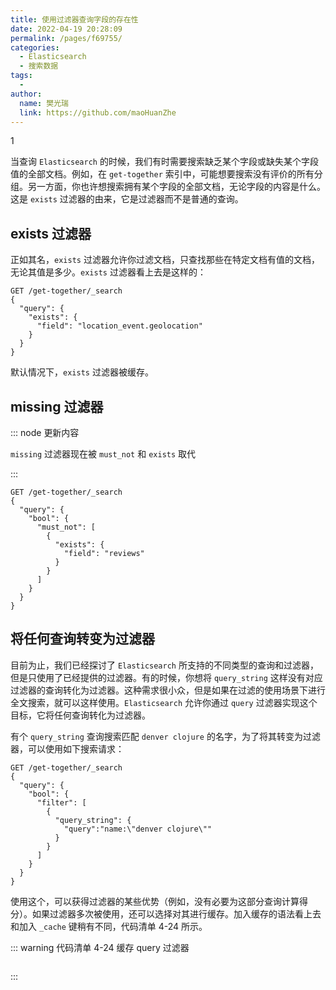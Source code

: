 ```yaml
---
title: 使用过滤器查询字段的存在性
date: 2022-04-19 20:28:09
permalink: /pages/f69755/
categories:
  - Elasticsearch
  - 搜索数据
tags:
  - 
author: 
  name: 樊光瑞
  link: https://github.com/maoHuanZhe
---
```


1

当查询 `Elasticsearch` 的时候，我们有时需要搜索缺乏某个字段或缺失某个字段值的全部文档。例如，在 `get-together` 索引中，可能想要搜索没有评价的所有分组。另一方面，你也许想搜索拥有某个字段的全部文档，无论字段的内容是什么。这是 `exists` 过滤器的由来，它是过滤器而不是普通的查询。

## exists 过滤器

正如其名，`exists` 过滤器允许你过滤文档，只查找那些在特定文档有值的文档，无论其值是多少。`exists` 过滤器看上去是这样的：

```http
GET /get-together/_search
{
  "query": {
    "exists": {
      "field": "location_event.geolocation"
    }
  }
}
```

默认情况下，`exists` 过滤器被缓存。

## missing 过滤器

::: node 更新内容

`missing` 过滤器现在被 `must_not` 和 `exists` 取代

:::

```http
GET /get-together/_search
{
  "query": {
    "bool": {
      "must_not": [
        {
          "exists": {
            "field": "reviews"
          }
        }
      ]
    }
  }
}
```

## 将任何查询转变为过滤器

目前为止，我们已经探讨了 `Elasticsearch` 所支持的不同类型的查询和过滤器，但是只使用了已经提供的过滤器。有的时候，你想将 `query_string` 这样没有对应过滤器的查询转化为过滤器。这种需求很小众，但是如果在过滤的使用场景下进行全文搜索，就可以这样使用。`Elasticsearch` 允许你通过 `query` 过滤器实现这个目标，它将任何查询转化为过滤器。

有个 `query_string` 查询搜索匹配 `denver clojure` 的名字，为了将其转变为过滤器，可以使用如下搜索请求：

```http
GET /get-together/_search
{
  "query": {
    "bool": {
      "filter": [
        {
          "query_string": {
            "query":"name:\"denver clojure\""
          }
        }
      ]
    }
  }
}
```

使用这个，可以获得过滤器的某些优势（例如，没有必要为这部分查询计算得分）。如果过滤器多次被使用，还可以选择对其进行缓存。加入缓存的语法看上去和加入 `_cache` 键稍有不同，代码清单 4-24 所示。

::: warning 代码清单 4-24 缓存 query 过滤器

```

```

:::

